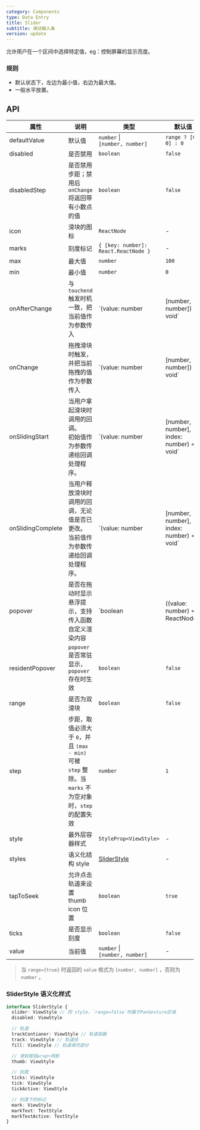 ```yaml
---
category: Components
type: Data Entry
title: Slider
subtitle: 滑动输入条
version: update
---
```


允许用户在一个区间中选择特定值，eg：控制屏幕的显示亮度。

### 规则
- 默认状态下，左边为最小值，右边为最大值。
- 一般水平放置。

## API

| 属性 | 说明 | 类型 | 默认值 | 版本 |
| --- | --- | --- | --- | --- |
| defaultValue | 默认值 | `number` \|<br/> `[number, number]` | `range ? [0, 0] : 0` | |
| disabled | 是否禁用 | `boolean` | `false` | |
| disabledStep | 是否禁用步距；禁用后`onChange`将返回带有小数点的值 | `boolean` | `false` | `5.2.4` |
| icon | 滑块的图标 | `ReactNode` | - | |
| marks | 刻度标记 | `{ [key: number]: React.ReactNode }` | - | `5.2.1` |
| max | 最大值 | `number` | `100` | |
| min | 最小值 | `number` | `0` | |
| onAfterChange | 与 `touchend` 触发时机一致，把当前值作为参数传入 | `(value: number | [number, number]) => void` | - | |
| onChange | 拖拽滑块时触发，并把当前拖拽的值作为参数传入 | `(value: number | [number, number]) => void` | - | |
| onSlidingStart | 当用户拿起滑块时调用的回调。<br/>初始值作为参数传递给回调处理程序。 | `(value: number | [number, number], index: number) => void` | - | `5.2.4` |
| onSlidingComplete | 当用户释放滑块时调用的回调，无论值是否已更改。<br/>当前值作为参数传递给回调处理程序。 | `(value: number | [number, number], index: number) => void` | - | `5.2.4` |
| popover | 是否在拖动时显示悬浮提示，支持传入函数自定义渲染内容 | `boolean | ((value: number) => ReactNode)` | `false` | `5.2.1` |
| residentPopover | `popover` 是否常驻显示，`popover` 存在时生效 | `boolean ` | `false` | `5.2.1` |
| range | 是否为双滑块 | `boolean` | `false` | `5.2.1` |
| step | 步距，取值必须大于 `0`，并且 `(max - min)` 可被 `step` 整除。当 `marks` 不为空对象时，`step` 的配置失效 | `number` | `1` | `5.2.1` |
| style  | 最外层容器样式 | `StyleProp<ViewStyle>` | - | |
| styles | 语义化结构 style | [SliderStyle](#sliderstyle-语义化样式) | - | `5.2.1` |
| tapToSeek | 允许点击轨道来设置 thumb icon 位置 | `boolean` | `true` | `5.2.4` |
| ticks | 是否显示刻度 | `boolean` | `false` | `5.2.1` |
| value | 当前值 | `number` \|<br/> `[number, number]` | - | |

> 当 `range={true}` 时返回的 `value` 格式为 `[number, number]` ，否则为 `number` 。

### SliderStyle 语义化样式

```typescript
interface SliderStyle {
  slider: ViewStyle // 同 style，`range=false`时属于PanGesture区域
  disabled: ViewStyle

  // 轨道
  trackContianer: ViewStyle // 轨道容器
  track: ViewStyle // 轨道线
  fill: ViewStyle // 轨道填充部分

  // 滑轨按钮wrap+阴影
  thumb: ViewStyle

  // 刻度
  ticks: ViewStyle
  tick: ViewStyle
  tickActive: ViewStyle

  // 刻度下的标记
  mark: ViewStyle
  markText: TextStyle
  markTextActive: TextStyle
}
```